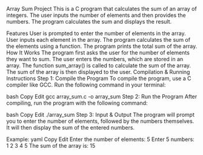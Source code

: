 Array Sum Project
This is a C program that calculates the sum of an array of integers. The user inputs the number of elements and then provides the numbers. The program calculates the sum and displays the result.

Features
User is prompted to enter the number of elements in the array.
User inputs each element in the array.
The program calculates the sum of the elements using a function.
The program prints the total sum of the array.
How It Works
The program first asks the user for the number of elements they want to sum.
The user enters the numbers, which are stored in an array.
The function sum_array() is called to calculate the sum of the array.
The sum of the array is then displayed to the user.
Compilation & Running Instructions
Step 1: Compile the Program
To compile the program, use a C compiler like GCC. Run the following command in your terminal:

bash
Copy
Edit
gcc array_sum.c -o array_sum
Step 2: Run the Program
After compiling, run the program with the following command:

bash
Copy
Edit
./array_sum
Step 3: Input & Output
The program will prompt you to enter the number of elements, followed by the numbers themselves. It will then display the sum of the entered numbers.

Example:
yaml
Copy
Edit
Enter the number of elements: 5
Enter 5 numbers: 1 2 3 4 5
The sum of the array is: 15
